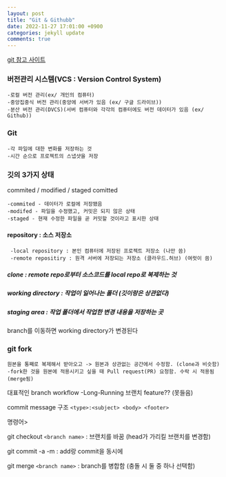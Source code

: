 ```yaml
---
layout: post
title: "Git & Githubb"
date: 2022-11-27 17:01:00 +0900
categories: jekyll update
comments: true
---
```


[git 참고 사이트](https://git-scm.com/book/ko/v2/%EC%8B%9C%EC%9E%91%ED%95%98%EA%B8%B0-%EB%B2%84%EC%A0%84-%EA%B4%80%EB%A6%AC%EB%9E%80%3F)

### 버전관리 시스템(VCS : Version Control System)

    -로컬 버전 관리(ex/ 개인의 컴퓨터) 
    -중앙집중식 버전 관리(중앙에 서버가 있음 (ex/ 구글 드라이브))
    -분산 버전 관리(DVCS)(서버 컴퓨터와 각각의 컴퓨터에도 버전 데이터가 있음 (ex/ Github))


### Git
    -각 파일에 대한 변화를 저장하는 것
    -시간 순으로 프로젝트의 스냅샷을 저장


### 깃의 3가지 상태 
commited / modified / staged comitted 

    -commited - 데이터가 로컬에 저장됐음
    -modifed - 파일을 수정했고, 커밋은 되지 않은 상태 
    -staged - 현재 수정한 파일을 곧 커밋할 것이라고 표시한 상태


#### repository : 소스 저장소

     -local repository : 본인 컴퓨터에 저장된 프로젝트 저장소 (나만 씀) 
     -remote repositiry : 원격 서버에 저장되는 저장소 (클라우드.허브) (여럿이 씀)


##### clone : remote repo로부터 소스코드를 local repo로 복제하는 것 
##### working directory : 작업이 일어나는 폴더 (깃이랑은 상관없다) 
##### staging area : 작업 폴더에서 작업한 변경 내용을 저장하는 곳

branch를 이동하면 working directory가 변경된다

### git fork

    원본을 통째로 복제해서 받아오고 -> 원본과 상관없는 공간에서 수정함. (clone과 비슷함) -fork한 것을 원본에 적용시키고 싶을 때 Pull request(PR) 요청함. 수락 시 적용됨(merge됨)

대표적인 branch workflow -Long-Running 브랜치 feature?? (못들음)

commit message 구조 `<type>:<subject> <body> <footer>`

명령어>

git checkout `<branch name>` : 브랜치를 바꿈 (head가 가리킬 브랜치를 변경함)

git commit -a -m : add랑 commit을 동시에

git merge `<branch name>` : branch를 병합함 (충돌 시 둘 중 하나 선택함)